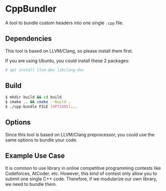 CppBundler
===

A tool to bundle custom headers into one single `.cpp` file.

## Dependencies

This tool is based on LLVM/Clang, so please install them first.

If you are using Ubuntu, you could install these 2 packages:

```bash
# apt install llvm-dev libclang-dev
```

## Build

```bash
$ mkdir build && cd build
$ cmake .. && cmake --build .
$ ./cpp-bundle FILE [OPTIONS]...
```

## Options

Since this tool is based on LLVM/Clang preprocessor, you could use the same options to bundle your code.

## Example Use Case

It is common to use library in online competitive programming contests like Codeforces, AtCoder, etc. However, this kind of contest only allow you to submit one single C++ code. Therefore, if we modularize our own library, we need to bundle them.
